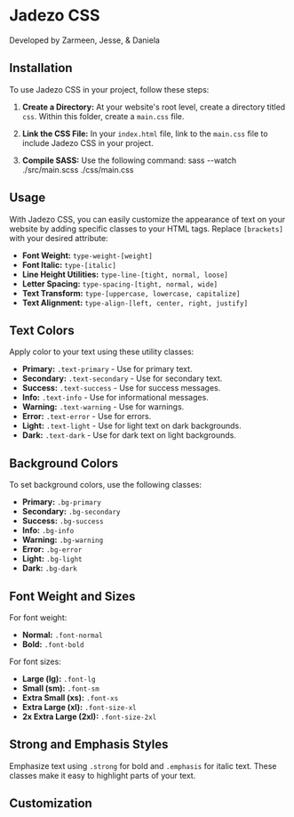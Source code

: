 # Jadezo CSS

Developed by Zarmeen, Jesse, & Daniela

## Installation

To use Jadezo CSS in your project, follow these steps:

1. **Create a Directory:** At your website's root level, create a directory titled `css`. Within this folder, create a `main.css` file.

2. **Link the CSS File:** In your `index.html` file, link to the `main.css` file to include Jadezo CSS in your project.

3. **Compile SASS:** Use the following command: sass --watch ./src/main.scss ./css/main.css

## Usage

With Jadezo CSS, you can easily customize the appearance of text on your website by adding specific classes to your HTML tags. Replace `[brackets]` with your desired attribute:

- **Font Weight:** `type-weight-[weight]`
- **Font Italic:** `type-[italic]`
- **Line Height Utilities:** `type-line-[tight, normal, loose]`
- **Letter Spacing:** `type-spacing-[tight, normal, wide]`
- **Text Transform:** `type-[uppercase, lowercase, capitalize]`
- **Text Alignment:** `type-align-[left, center, right, justify]`

## Text Colors

Apply color to your text using these utility classes:

- **Primary:** `.text-primary` - Use for primary text.
- **Secondary:** `.text-secondary` - Use for secondary text.
- **Success:** `.text-success` - Use for success messages.
- **Info:** `.text-info` - Use for informational messages.
- **Warning:** `.text-warning` - Use for warnings.
- **Error:** `.text-error` - Use for errors.
- **Light:** `.text-light` - Use for light text on dark backgrounds.
- **Dark:** `.text-dark` - Use for dark text on light backgrounds.

## Background Colors

To set background colors, use the following classes:

- **Primary:** `.bg-primary`
- **Secondary:** `.bg-secondary`
- **Success:** `.bg-success`
- **Info:** `.bg-info`
- **Warning:** `.bg-warning`
- **Error:** `.bg-error`
- **Light:** `.bg-light`
- **Dark:** `.bg-dark`

## Font Weight and Sizes

For font weight:

- **Normal:** `.font-normal`
- **Bold:** `.font-bold`

For font sizes:

- **Large (lg):** `.font-lg`
- **Small (sm):** `.font-sm`
- **Extra Small (xs):** `.font-xs`
- **Extra Large (xl):** `.font-size-xl`
- **2x Extra Large (2xl):** `.font-size-2xl`

## Strong and Emphasis Styles

Emphasize text using `.strong` for bold and `.emphasis` for italic text. These classes make it easy to highlight parts of your text.

## Customization
